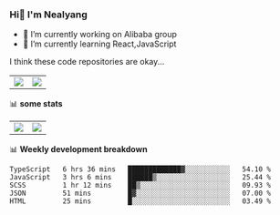 ### Hi👋 I'm Nealyang

- 🔭 I’m currently working on Alibaba group
- 🌱 I’m currently learning React,JavaScript


I think these code repositories are okay...

<table>
  <tbody>
    <tr>
      <td>
        <a href="https://github.com/Nealyang/React-Express-Blog-Demo">
          <img align="center" src="https://github-readme-stats.vercel.app/api/pin/?username=Nealyang&repo=React-Express-Blog-Demo&theme=chartreuse-dark" />
        </a>
      </td>
       <td>
        <a href="https://github.com/Nealyang/PersonalBlog">
          <img align="center" src="https://github-readme-stats.vercel.app/api/pin/?username=Nealyang&repo=PersonalBlog&theme=chartreuse-dark" />
        </a>
      </td>
    </tr>
  </tbody>
</table>

📊 **some stats**


<table>
  <tbody>
    <tr>
      <td>
          <img align="center" src="https://github-readme-stats.vercel.app/api?username=Nealyang&theme=chartreuse-dark&show_icons=true" />
      </td>
       <td>
          <img align="center" src="https://github-readme-stats.vercel.app/api/top-langs/?username=Nealyang&theme=chartreuse-dark" />
      </td>
    </tr>
  </tbody>
</table>

📊 **Weekly development breakdown**

<!--START_SECTION:waka-->
```text
TypeScript   6 hrs 36 mins   █████████████▓░░░░░░░░░░░   54.10 % 
JavaScript   3 hrs 6 mins    ██████▒░░░░░░░░░░░░░░░░░░   25.44 % 
SCSS         1 hr 12 mins    ██▒░░░░░░░░░░░░░░░░░░░░░░   09.93 % 
JSON         51 mins         █▓░░░░░░░░░░░░░░░░░░░░░░░   07.00 % 
HTML         25 mins         █░░░░░░░░░░░░░░░░░░░░░░░░   03.49 % 
```
<!--END_SECTION:waka-->
